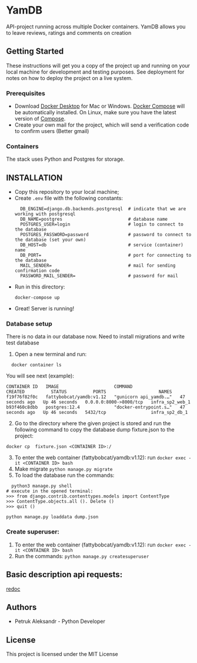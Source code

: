 # YamDB

API-project running across multiple Docker containers.
YamDB allows you to leave reviews, ratings and comments on creation


## Getting Started

These instructions will get you a copy of the project up and running on your local machine for development and testing purposes.
See deployment for notes on how to deploy the project on a live system.

### Prerequisites

* Download [Docker Desktop](https://www.docker.com/products/docker-desktop) for Mac or Windows. [Docker Compose](https://docs.docker.com/compose/) will be automatically installed. On Linux, make sure you have the latest version of [Compose](https://docs.docker.com/compose/install/).
* Create your own mail for the project, which will send a verification code to confirm users (Better gmail) 

### Containers

The stack uses Python and Postgres for storage.

## INSTALLATION

- Copy this repository to your local machine;
- Create `.env` file with the following constants:
  ```
    DB_ENGINE=django.db.backends.postgresql  # indicate that we are working with postgresql
    DB_NAME=postgres                         # database name
    POSTGRES_USER=login                      # login to connect to the database
    POSTGRES_PASSWORD=password               # password to connect to the database (set your own)
    DB_HOST=db                               # service (container) name
    DB_PORT=                                 # port for connecting to the database
    MAIL_SENDER=                             # mail for sending confirmation code
    PASSWORD_MAIL_SENDER=                    # password for mail
  ```
- Run in this directory:
    ``` 
    docker-compose up
    ```
- Great! Server is running!

### Database setup

There is no data in our database now. Need to install migrations and write test database

1. Open a new terminal and run:
```
  docker container ls
```
  You will see next (example):
```
CONTAINER ID   IMAGE                     COMMAND                  CREATED          STATUS          PORTS                    NAMES
f19f76f82f0c   fattybobcat/yamdb:v1.12   "gunicorn api_yamdb.…"   47 seconds ago   Up 46 seconds   0.0.0.0:8000->8000/tcp   infra_sp2_web_1
b93f460c8dbb   postgres:12.4             "docker-entrypoint.s…"   47 seconds ago   Up 46 seconds   5432/tcp                 infra_sp2_db_1
```
2. Go to the directory where the given project is stored and run the following command to copy the database dump fixture.json to the project:
  ```
  docker cp  fixture.json <CONTAINER ID>:/
  ```
3. To enter the web container (fattybobcat/yamdb:v1.12): run `docker exec -it <CONTAINER ID> bash`
4. Make migrate `python manage.py migrate`
5. To load the database run the commands:
```
  python3 manage.py shell
# execute in the opened terminal:
>>> from django.contrib.contenttypes.models import ContentType
>>> ContentType.objects.all (). Delete ()
>>> quit ()

python manage.py loaddata dump.json
```

### Create superuser:

1. To enter the web container (fattybobcat/yamdb:v1.12): run `docker exec -it <CONTAINER ID> bash`
2. Run the commands: `python manage.py createsuperuser`

## Basic description api requests:
  [redoc](https://github.com/fattybobcat/infra_sp2/blob/master/redoc.yaml)
  
## Authors

* Petruk Aleksandr - Python Developer


## License

This project is licensed under the MIT License 
